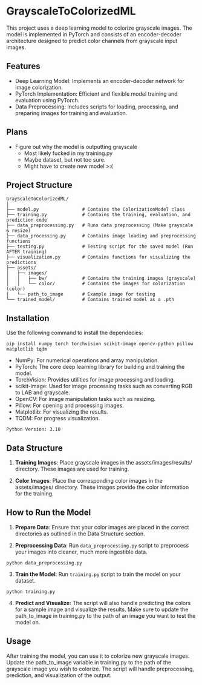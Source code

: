 # GrayscaleToColorizedML
This project uses a deep learning model to colorize grayscale images. The model is implemented in PyTorch and consists of an encoder-decoder architecture designed to predict color channels from grayscale input images.

## Features
- Deep Learning Model: Implements an encoder-decoder network for image colorization.
- PyTorch Implementation: Efficient and flexible model training and evaluation using PyTorch.
- Data Preprocessing: Includes scripts for loading, processing, and preparing images for training and evaluation.

## Plans
- Figure out why the model is outputting grayscale
    - Most likely fucked in my training.py
    - Maybe dataset, but not too sure.
    - Might have to create new model >:(

## Project Structure
```
GrayScaleToColorizedML/
│
├── model.py                # Contains the ColorizationModel class
├── training.py             # Contains the training, evaluation, and prediction code
├── data_preprocessing.py   # Runs data preprocessing (Make grayscale & resize)
├── data_processing.py      # Contains image loading and preprocessing functions
├── testing.py              # Testing script for the saved model (Run AFTER training)
├── visualization.py        # Contains functions for visualizing the predictions
├── assets/
│   ├── images/
│   │   ├── bw/             # Contains the training images (grayscale)
│   │   └── color/          # Contains the images for colorization (color)
│   └── path_to_image       # Example image for testing
└── trained_model/          # Contains trained model as a .pth
```

## Installation
Use the following command to install the dependecies:

```
pip install numpy torch torchvision scikit-image opencv-python pillow matplotlib tqdm
```
- NumPy: For numerical operations and array manipulation.
- PyTorch: The core deep learning library for building and training the model.
- TorchVision: Provides utilities for image processing and loading.
- scikit-image: Used for image processing tasks such as converting RGB to LAB and grayscale.
- OpenCV: For image manipulation tasks such as resizing.
- Pillow: For opening and processing images.
- Matplotlib: For visualizing the results.
- TQDM: For progress visualization.

```
Python Version: 3.10
```
## Data Structure
1. **Training Images**: Place grayscale images in the assets/images/results/ directory. These images are used for training.

2. **Color Images**: Place the corresponding color images in the assets/images/ directory. These images provide the color information for the training.

## How to Run the Model
1. **Prepare Data**: Ensure that your color images are placed in the correct directories as outlined in the Data Structure section.

2. **Preprocessing Data**: Run `data_preprocessing.py` script to preprocess your images into cleaner, much more ingestible data.

```
python data_preprocessing.py
```


3. **Train the Model**: Run `training.py` script to train the model on your dataset.

```
python training.py
```

4. **Predict and Visualize**: The script will also handle predicting the colors for a sample image and visualize the results.
Make sure to update the path_to_image in training.py to the path of an image you want to test the model on.

## Usage
After training the model, you can use it to colorize new grayscale images. Update the path_to_image variable in training.py to the path of the grayscale image you wish to colorize. The script will handle preprocessing, prediction, and visualization of the output.